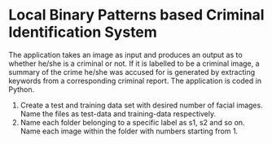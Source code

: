 # Local Binary Patterns based Criminal Identification System
The application takes an image as input and produces an output as to whether he/she is a criminal or not. If it is labelled to be a criminal image, a summary of the crime he/she was accused for is generated by extracting keywords from a corresponding criminal report. The application is coded in Python. 
1) Create a test and training data set with desired number of facial images. Name the files as test-data and training-data respectively. 
2) Name each folder belonging to a specific label as s1, s2 and so on. Name each image within the folder with numbers starting from 1. 
